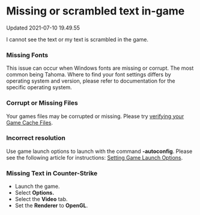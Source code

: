 # Missing or scrambled text in-game
Updated 2021-07-10 19.49.55

I cannot see the text or my text is scrambled in the game.  
  
### Missing Fonts
This issue can occur when Windows fonts are missing or corrupt. The most common being Tahoma. Where to find your font settings differs by operating system and version, please refer to documentation for the specific operating system.  
  
### Corrupt or Missing Files
Your games files may be corrupted or missing.  Please try [verifying your Game Cache Files](https://help.steampowered.com/en/faqs/view/0C48-FCBD-DA71-93EB).  
  
### Incorrect resolution
Use game launch options to launch with the command **-autoconfig**.   Please see the following article for instructions: [Setting Game Launch Options](https://help.steampowered.com/en/faqs/view/7D01-D2DD-D75E-2955).  
  
### Missing Text in Counter-Strike

* Launch the game.
* Select **Options.**
* Select the **Video** tab.
* Set the **Renderer** to **OpenGL**.